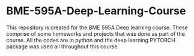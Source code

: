 # BME-595A-Deep-Learning-Course
This repository is created for the BME 595A Deep learning course.
These comprise of some homeworks and projects that was done as part of the course.
All the codes are in python and the deep learning PYTORCH package was used all throughout this course.
